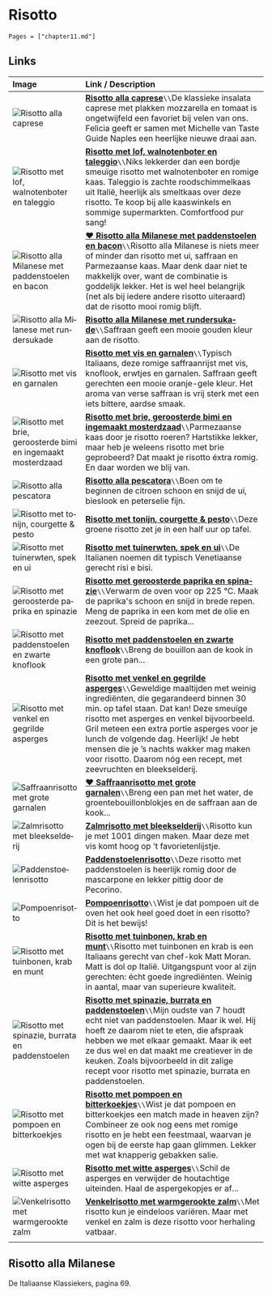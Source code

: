 # Risotto

```@contents
Pages = ["chapter11.md"]
```

## Links

| Image| Link / Description |
| :--- | :--- |
| ![Risotto alla caprese](https://ciaotutti.nl/wp-content/uploads/2023/11/risotto-caprese-tomaat-mozzarella-recept-2.jpg) | **[Risotto alla caprese](https://ciaotutti.nl/italiaans-eten/recepten/risotto-alla-caprese-italiaans-koken-met-felicia/?fbclid=IwAR10erufNNdSF0uJ2Amrf44X-0Mz6TTUn7kzMQ-9oBisF1zhco3jTyc_Q24_aem_AWEQJAROwwInO-9-4X85ppyYpJHnqLHO0oWWwOg89GaZysbT4f01EUa9tD5j4M-pEBA)**``\\``De klassieke insalata caprese met plakken mozzarella en tomaat is ongetwijfeld een favoriet bij velen van ons. Felicia geeft er samen met Michelle van Taste Guide Naples een heerlijke nieuwe draai aan. |
| ![Risotto met lof, walnotenboter en taleggio](https://deliciousmagazine.nl/app/uploads/2020/01/a-hr-1-750x1024.jpg) | **[Risotto met lof, walnotenboter en taleggio](https://deliciousmagazine.nl/recepten/risotto-met-lof-walnotenboter-en-taleggio/)**``\\``Niks lekkerder dan een bordje smeuïge risotto met walnotenboter en romige kaas. Taleggio is zachte roodschimmelkaas uit Italië, heerlijk als smeltkaas over deze risotto. Te koop bij alle kaaswinkels en sommige supermarkten. Comfortfood pur sang! |
| ![Risotto alla Milanese met paddenstoelen en bacon](https://www.francescakookt.nl/wp-content/uploads/2022/05/risotto-milanese-met-paddenstoelen-en-bacon-2.jpg) | **[♥ Risotto alla Milanese met paddenstoelen en bacon](https://www.francescakookt.nl/risotto-milanese-paddenstoelen-en-bacon/)**``\\``Risotto alla Milanese is niets meer of minder dan risotto met ui, saffraan en Parmezaanse kaas. Maar denk daar niet te makkelijk over, want de combinatie is goddelijk lekker. Het is wel heel belangrijk (net als bij iedere andere risotto uiteraard) dat de risotto mooi romig blijft. |
| ![Ri­sot­to al­la Mi­la­ne­se met run­der­su­ka­de](https://static.ah.nl/static/recepten/img_RAM_PRD139055_445x297_JPG.jpg) | **[Ri­sot­to al­la Mi­la­ne­se met run­der­su­ka­de](https://www.ah.nl/allerhande/recept/R-R1194443/risotto-alla-milanese-met-rundersukade)**``\\``Saffraan geeft een mooie gouden kleur aan de risotto. |
| ![Risotto met vis en garnalen](https://deliciousmagazine.nl/app/uploads/2012/05/T040400481-217x300.jpg)| **[Risotto met vis en garnalen](https://deliciousmagazine.nl/koken/risotto-met-vis-en-garnalen/)**``\\``Typisch Italiaans, deze romige saffraanrijst met vis, knoflook, erwtjes en garnalen. Saffraan geeft gerechten een mooie oranje-gele kleur. Het aroma van verse saffraan is vrij sterk met een iets bittere, aardse smaak. |
| ![Risotto met brie, geroosterde bimi en ingemaakt mosterdzaad](https://img.culy.nl/images/gRjUoJuEccu6YPptuKVkG8RiEUc=/768x271/smart/filters:format(jpeg):quality(80)/https%3A%2F%2Fwww.culy.nl%2Fwp-content%2Fuploads%2F2019%2F09%2F1_risotto-met-brie.jpg) | **[Risotto met brie, geroosterde bimi en ingemaakt mosterdzaad](https://www.culy.nl/recepten/risotto-met-brie/)**``\\``Parmezaanse kaas door je risotto roeren? Hartstikke lekker, maar heb je weleens risotto met brie geprobeerd? Dat maakt je risotto éxtra romig. En daar worden we blij van. |
| ![Risotto alla pescatora](https://images.smulweb.nl/recepten/1381380/low_res/000653458_001_WEB_FRAL1008056_EPS_300.jpg) | **[Risotto alla pescatora](https://www.smulweb.nl/recepten/1381380/Risotto-alla-pescatora)**``\\``Boen om te beginnen de citroen schoon en snijd de ui, bieslook en peterselie fijn. |
| ![Ri­sot­to met to­nijn, cour­get­te & pes­to](https://static.ah.nl/static/recepten/img_RAM_PRD134307_445x297_JPG.jpg) | **[Ri­sot­to met to­nijn, cour­get­te & pes­to](https://www.ah.nl/allerhande/recept/R-R1193974)**``\\``Deze groene risotto zet je in een half uur op tafel. |
| ![Ri­sot­to met tui­n­erw­ten, spek en ui](https://static.ah.nl/static/recepten/img_125748_445x297_JPG.jpg) | **[Ri­sot­to met tui­n­erw­ten, spek en ui](https://www.ah.nl/allerhande/recept/R-R1192276)**``\\``De Italianen noemen dit typisch Venetiaanse gerecht risi e bisi. |
| ![Ri­sot­to met ge­roos­ter­de pa­pri­ka en spi­na­zie](https://static.ah.nl/static/recepten/img_010207_445x297_JPG.jpg) | **[Ri­sot­to met ge­roos­ter­de pa­pri­ka en spi­na­zie](https://www.ah.nl/allerhande/recept/R-R527656/risotto-met-geroosterde-paprika-en-spinazie)**``\\``Verwarm de oven voor op 225 °C. Maak de paprika's schoon en snijd in brede repen. Meng de paprika in een kom met de olie en zeezout. Spreid de paprika... |
| ![Risotto met paddenstoelen en zwarte knoflook](https://zwarteknoflook.nl/wp-content/uploads/2018/12/gallery-1504128527-delish-mushroom-risotto-e1558351206901.jpg) | **[Risotto met paddenstoelen en zwarte knoflook](https://zwarteknoflook.nl/recept/risotto-met-paddenstoelen-en-zwarte-knoflook/)**``\\``Breng de bouillon aan de kook in een grote pan...  |
| ![Risotto met venkel en gegrilde asperges](https://deliciousmagazine.nl/site/app/uploads/2020/01/risotto-venkel-asperges_preview-1-681x1024.jpg) | **[Risotto met venkel en gegrilde asperges](https://deliciousmagazine.nl/site/recept/wprm-risotto-met-venkel-en-gegrilde-asperges/)**``\\``Geweldige maaltijden met weinig ingrediënten, die gegarandeerd binnen 30 min. op tafel staan. Dat kan! Deze smeuïge risotto met asperges en venkel bijvoorbeeld. Gril meteen een extra portie asperges voor je lunch de volgende dag. Heerlijk! Je hebt mensen die je ’s nachts wakker mag maken voor risotto. Daarom nóg een recept, met zeevruchten en bleekselderij. |
| ![Saffraanrisotto met grote garnalen](https://www.24kitchen.nl/files/styles/960h_960w/public/2014-04/133624.original.jpg?itok=ZR03v7Ju) | **[♥ Saffraanrisotto met grote garnalen](https://www.24kitchen.nl/recepten/saffraanrisotto-met-grote-garnalen)**``\\``Breng een pan met het water, de groentebouillonblokjes en de saffraan aan de kook... |
| ![Zalm­ri­sot­to met bleek­sel­de­rij](https://static.ah.nl/static/recepten/img_014562_445x297_JPG.jpg) | **[Zalm­ri­sot­to met bleek­sel­de­rij](https://www.ah.nl/allerhande/recept/R-R657510/zalmrisotto-met-bleekselderij)**``\\``Risotto kun je met 1001 dingen maken. Maar deze met vis komt hoog op ’t favorietenlijstje. |
| ![Pad­den­stoe­len­ri­sot­to](https://static.ah.nl/static/recepten/img_062971_445x297_JPG.jpg) | **[Pad­den­stoe­len­ri­sot­to](https://www.ah.nl/allerhande/recept/R-R502242/paddenstoelenrisotto)**``\\``Deze risotto met paddenstoelen is heerlijk romig door de mascarpone en lekker pittig door de Pecorino. |
| ![Pom­poen­ri­sot­to](https://static.ah.nl/static/recepten/img_006935_445x297_JPG.jpg) | **[Pom­poen­ri­sot­to](https://www.ah.nl/allerhande/recept/R-R680152/pompoenrisotto)**``\\``Wist je dat pompoen uit de oven het ook heel goed doet in een risotto? Dit is het bewijs! |
| ![Risotto met tuinbonen, krab en munt](https://deliciousmagazine.nl/site/app/uploads/2018/05/DEL_MATTMORAN_GRAINS_0046-1-819x1024.jpg) | **[Risotto met tuinbonen, krab en munt](https://deliciousmagazine.nl/site/2018/05/08/risotto-met-tuinbonen/)**``\\``Risotto met tuinbonen en krab is een Italiaans gerecht van chef-kok Matt Moran. Matt is dol op Italië. Uitgangspunt voor al zijn gerechten: écht goede ingrediënten. Weinig in aantal, maar van superieure kwaliteit. |
| ![Risotto met spinazie, burrata en paddenstoelen](https://www.francescakookt.nl/wp-content/uploads/2022/05/risotto-met-spinazie-burrata-en-paddenstoelen-2.jpg) | **[Risotto met spinazie, burrata en paddenstoelen](https://www.francescakookt.nl/risotto-spinazie-burrata-en-paddenstoelen/)**``\\``Mijn oudste van 7 houdt echt niet van paddenstoelen. Maar ik wel. Hij hoeft ze daarom niet te eten, die afspraak hebben we met elkaar gemaakt. Maar ik eet ze dus wel en dat maakt me creatiever in de keuken. Zoals bijvoorbeeld in dit zalige recept voor risotto met spinazie, burrata en paddenstoelen. |
| ![Risotto met pompoen en bitterkoekjes](https://img.culy.nl/images/zqIdMUcqR1S41gMLMRqCDyjWyn8=/768x271/smart/filters:format(jpeg):quality(80)/https%3A%2F%2Fwww.culy.nl%2Fwp-content%2Fuploads%2F2018%2F02%2F5_risotto_met_pompoen_en_bitterkoekjes.jpg)    | **[Risotto met pompoen en bitterkoekjes](https://www.culy.nl/recepten/culy-homemade-risotto-met-pompoen-en-bitterkoekjes/)**``\\``Wist je dat pompoen en bitterkoekjes een match made in heaven zijn? Combineer ze ook nog eens met romige risotto en je hebt een feestmaal, waarvan je ogen bij de eerste hap gaan glimmen. Lekker met wat knapperig gebakken salie. |
| ![Risotto met witte asperges](https://www.okokorecepten.nl/i/recepten/kookboeken/2014/recepten-venetie/risotto-witte-asperges-500.jpg)                                                                                                                         | **[Risotto met witte asperges](https://www.okokorecepten.nl/recept/rijst/risotto/risotto-witte-asperges)**``\\``Schil de asperges en verwijder de houtachtige uiteinden. Haal de aspergekopjes er af... |
| ![Venkelrisotto met warmgerookte zalm](https://static.ah.nl/static/recepten/img_101109_445x297_JPG.jpg) | **[Venkelrisotto met warmgerookte zalm](https://www.ah.nl/allerhande/recept/R-R1189011/venkelrisotto-met-warmgerookte-zalm)**``\\``Met risotto kun je eindeloos variëren. Maar met venkel en zalm is deze risotto voor herhaling vatbaar. |
| |

## Risotto alla Milanese

De Italiaanse Klassiekers, pagina 69.
